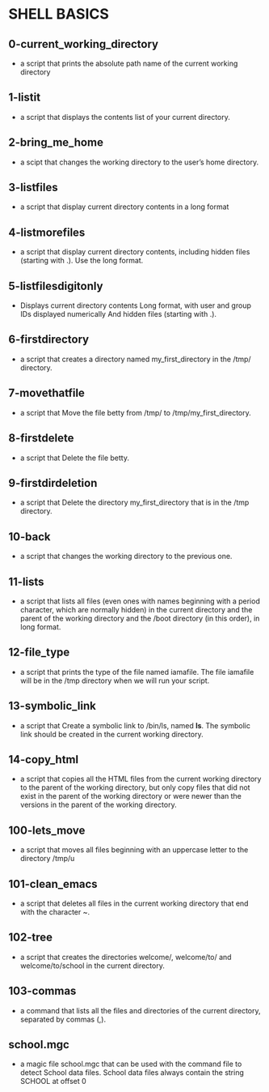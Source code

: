 # SHELL BASICS
## 0-current_working_directory
- a script that prints the absolute path name of the current working directory
## 1-listit
- a script that displays the contents list of your current directory.
## 2-bring_me_home
- a scipt that changes the working directory to the user’s home directory.
## 3-listfiles
- a script that display current directory contents in a long format
## 4-listmorefiles
- a script that display current directory contents, including hidden files (starting with .). Use the long format.
## 5-listfilesdigitonly
- Displays current directory contents Long format, with user and group IDs displayed numerically And hidden files (starting with .).
## 6-firstdirectory
- a script that creates a directory named my_first_directory in the /tmp/ directory.
## 7-movethatfile
- a script that Move the file betty from /tmp/ to /tmp/my_first_directory.
## 8-firstdelete
- a script that Delete the file betty.
## 9-firstdirdeletion
- a script that Delete the directory my_first_directory that is in the /tmp directory.
## 10-back
- a script that changes the working directory to the previous one.
## 11-lists
-  a script that lists all files (even ones with names beginning with a period character, which are normally hidden) in the current directory and the parent of the working directory and the /boot directory (in this order), in long format.
## 12-file_type
- a script that prints the type of the file named iamafile. The file iamafile will be in the /tmp directory when we will run your script.
## 13-symbolic_link
- a script that Create a symbolic link to /bin/ls, named __ls__. The symbolic link should be created in the current working directory.
## 14-copy_html
- a script that copies all the HTML files from the current working directory to the parent of the working directory, but only copy files that did not exist in the parent of the working directory or were newer than the versions in the parent of the working directory.
## 100-lets_move
- a script that moves all files beginning with an uppercase letter to the directory /tmp/u
## 101-clean_emacs
-  a script that deletes all files in the current working directory that end with the character ~.
## 102-tree
- a script that creates the directories welcome/, welcome/to/ and welcome/to/school in the current directory.
## 103-commas
- a command that lists all the files and directories of the current directory, separated by commas (,).
## school.mgc
- a magic file school.mgc that can be used with the command file to detect School data files. School data files always contain the string SCHOOL at offset 0
